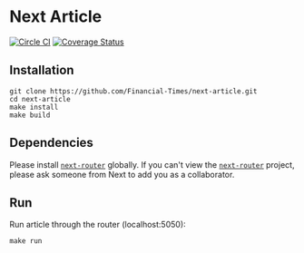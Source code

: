 # Next Article

[![Circle CI](https://circleci.com/gh/Financial-Times/next-article/tree/master.svg?style=svg)](https://circleci.com/gh/Financial-Times/next-article) [![Coverage Status](https://coveralls.io/repos/github/Financial-Times/next-article/badge.svg?branch=master)](https://coveralls.io/github/Financial-Times/next-article?branch=master)

## Installation

```
git clone https://github.com/Financial-Times/next-article.git
cd next-article
make install
make build
```

## Dependencies

Please install [`next-router`](https://github.com/Financial-Times/next-router) globally. If you can't view the [`next-router`](https://github.com/Financial-Times/next-router) project, please ask someone from Next to add you as a collaborator.

## Run

Run article through the router (localhost:5050):

```
make run
```
